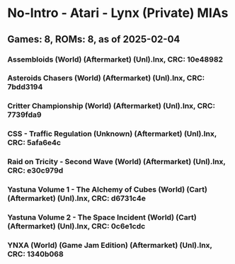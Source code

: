 # No-Intro - Atari - Lynx (Private) MIAs
## Games: 8, ROMs: 8, as of 2025-02-04
### Assembloids (World) (Aftermarket) (Unl).lnx, CRC: 10e48982
### Asteroids Chasers (World) (Aftermarket) (Unl).lnx, CRC: 7bdd3194
### Critter Championship (World) (Aftermarket) (Unl).lnx, CRC: 7739fda9
### CSS - Traffic Regulation (Unknown) (Aftermarket) (Unl).lnx, CRC: 5afa6e4c
### Raid on Tricity - Second Wave (World) (Aftermarket) (Unl).lnx, CRC: e30c979d
### Yastuna Volume 1 - The Alchemy of Cubes (World) (Cart) (Aftermarket) (Unl).lnx, CRC: d6731c4e
### Yastuna Volume 2 - The Space Incident (World) (Cart) (Aftermarket) (Unl).lnx, CRC: 0c6e1cdc
### YNXA (World) (Game Jam Edition) (Aftermarket) (Unl).lnx, CRC: 1340b068
